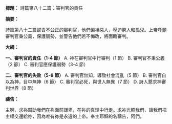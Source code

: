 **標題：** 詩篇第八十二篇：審判官的責任

**摘要：**

詩篇第八十二篇譴責不公正的審判官，他們偏袒惡人，壓迫窮人和孤兒。上帝呼籲審判官秉公義，保護弱勢，並警告他們若不悔改，將面臨審判。

**大綱：**

**一、審判官的責任（1-4 節）**
    A. 神在審判官中行審判（1 節）
    B. 審判官不秉公義（2 節）
    C. 審判官應保護弱勢（3-4 節）

**二、審判官的失敗（5-8 節）**
    A. 審判官無知，導致社會混亂（5 節）
    B. 審判官自以為神，目中無神（6 節）
    C. 審判官必死，與世人無異（7 節）
    D. 詩人懇求神審判世界（8 節）

**禱告：**

主啊，求祢幫助我們在祢面前謙卑，在祢的真理中行走。求祢光照我們，讓我們把主權交還給祢，因為唯有祢是永遠的上帝。奉主耶穌的名禱告，阿們。